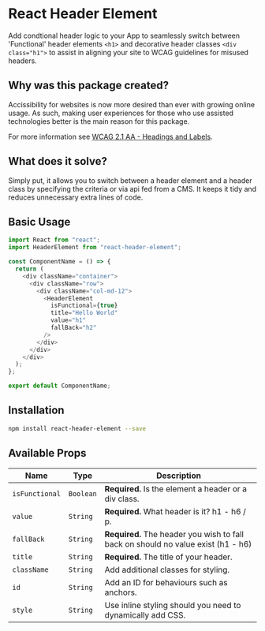 # React Header Element

Add condtional header logic to your App to seamlessly switch between 'Functional' header elements `<h1>` and decorative header classes `<div class="h1">` to assist in aligning your site to WCAG guidelines for misused headers.

## Why was this package created?

Accissibility for websites is now more desired than ever with growing online usage. As such, making user experiences for those who use assisted technologies better is the main reason for this package.

For more information see [WCAG 2.1 AA - Headings and Labels](https://www.w3.org/WAI/WCAG21/quickref/?showtechniques=246#headings-and-labels).

## What does it solve?

Simply put, it allows you to switch between a header element and a header class by specifying the criteria or via api fed from a CMS. It keeps it tidy and reduces unnecessary extra lines of code.

## Basic Usage

```js
import React from "react";
import HeaderElement from "react-header-element";

const ComponentName = () => {
  return (
    <div className="container">
      <div className="row">
        <div className="col-md-12">
          <HeaderElement
            isFunctional={true}
            title="Hello World"
            value="h1"
            fallBack="h2"
          />
        </div>
      </div>
    </div>
  );
};

export default ComponentName;
```

## Installation

```bash
npm install react-header-element --save
```

## Available Props

| Name           | Type      | Description                                                                       |
| -------------- | --------- | --------------------------------------------------------------------------------- |
| `isFunctional` | `Boolean` | **Required.** Is the element a header or a div class.                             |
| `value`        | `String`  | **Required.** What header is it? h1 - h6 / p.                                     |
| `fallBack`     | `String`  | **Required.** The header you wish to fall back on should no value exist (h1 - h6) |
| `title`        | `String`  | **Required.** The title of your header.                                           |
| `className`    | `String`  | Add additional classes for styling.                                               |
| `id`           | `String`  | Add an ID for behaviours such as anchors.                                         |
| `style`        | `String`  | Use inline styling should you need to dynamically add CSS.                        |

